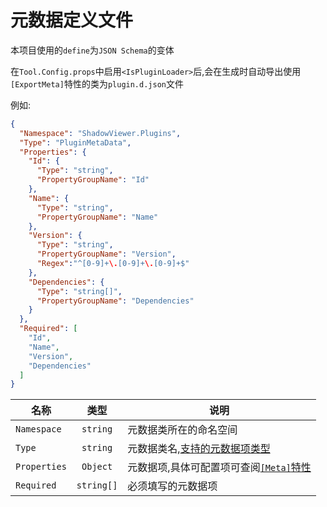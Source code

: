 # 元数据定义文件

本项目使用的`define`为`JSON Schema`的变体

在`Tool.Config.props`中启用`<IsPluginLoader>`后,会在生成时自动导出使用`[ExportMeta]`特性的类为`plugin.d.json`文件

例如:
```json
{
  "Namespace": "ShadowViewer.Plugins",
  "Type": "PluginMetaData",
  "Properties": {
    "Id": {
      "Type": "string",
      "PropertyGroupName": "Id"
    },
    "Name": {
      "Type": "string",
      "PropertyGroupName": "Name"
    },
    "Version": {
      "Type": "string",
      "PropertyGroupName": "Version",
      "Regex":"^[0-9]+\.[0-9]+\.[0-9]+$"
    },
    "Dependencies": {
      "Type": "string[]",
      "PropertyGroupName": "Dependencies"
    }
  },
  "Required": [
    "Id",
    "Name",
    "Version",
    "Dependencies"
  ]
}
```
| 名称       |      类型       | 说明 |
| ------------- | :-----------:  | ---- |
| `Namespace`      | `string`  | 元数据类所在的命名空间 |
| `Type`      |   `string`    |  元数据类名,[支持的元数据项类型](/zh/advance/meta#支持的元数据项类型) |
| `Properties` |   `Object`     |  元数据项,具体可配置项可查阅[`[Meta]`特性](/zh/init/metaplugin.html#元数据项的额外配置) |
| `Required` |   `string[]`    |  必须填写的元数据项 |
